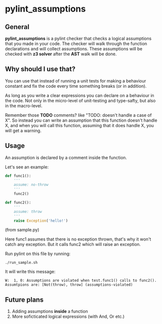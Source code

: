 # pylint_assumptions

## General

**pylint_assumptions** is a pylint checker that checks a logical assumptions that you made in your code.
The checker will walk through the function declarations and will collect assumptions.
These assumptions will be checked with **z3 solver** after the **AST** walk will be done.

## Why should I use that?

You can use that instead of running a unit tests for making a behaviour constant and fix the code every time something breaks (or in addition).

As long as you write a clear expressions you can declare on a behaviour in the code. Not only in the micro-level of unit-testing and type-safty, but also in the macro-level.

Remember those **TODO** comments? like "TODO: doesn't handle a case of X".
So instead you can write an assumption that this function doesn't handle X, and when you will call this function, assuming that it does handle X, you will get a warning.

## Usage

An assumption is declared by a comment inside the function.

Let's see an example:
```python
def func1():
    '''
    assume: no-throw
    '''
    func2()

def func2():
    '''
    assume: throw
    '''
    raise Exception('hello!')
```
(from sample.py)

Here func1 assumes that there is no exception thrown, that's why it won't catch any exception.
But it calls func2 which will raise an exception.

Run pylint on this file by running:
```
./run_sample.sh
```

It will write this message:
```
W:  1, 0: Assumptions are violated when test.func1() calls to func2().
Assumtpions are: [Not(throw), throw] (assumptions-violated)
```

## Future plans
1. Adding assumptions **inside** a function
2. More soficticated logical expressions (with And, Or etc.)

